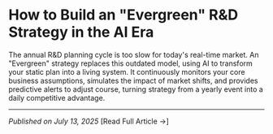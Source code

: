 # How to Build an "Evergreen" R&D Strategy in the AI Era

The annual R&D planning cycle is too slow for today's real-time market. An "Evergreen" strategy replaces this outdated model, using AI to transform your static plan into a living system. It continuously monitors your core business assumptions, simulates the impact of market shifts, and provides predictive alerts to adjust course, turning strategy from a yearly event into a daily competitive advantage.

---
*Published on July 13, 2025*
[Read Full Article →]

